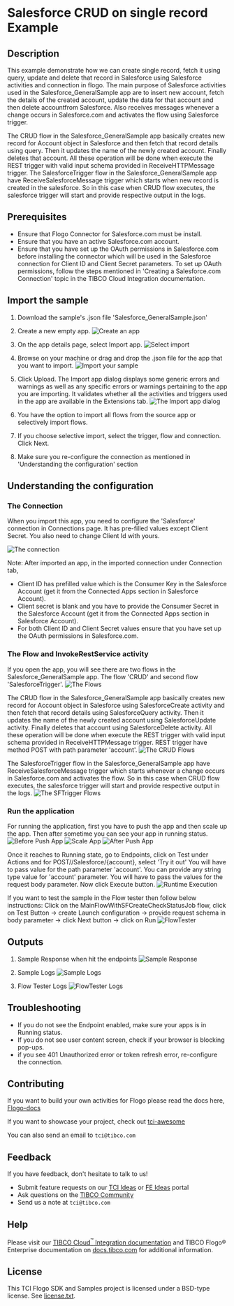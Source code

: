 # Salesforce CRUD on single record Example


## Description

This example demonstrate how we can create single record, fetch it using query, update and delete that record in Salesforce using Salesforce activities and connection in flogo.
The main purpose of Salesforce activities used in the Salesforce_GeneralSample app are to insert new account, fetch the details of the created account, update the data for that account and then delete accountfrom Salesforce. Also receives messages whenever a change occurs in Salesforce.com and activates the flow using Salesforce trigger.

The CRUD flow in the Salesforce_GeneralSample app basically creates new record for Account object in Salesforce and then fetch that record details using query. Then it updates the name of the newly created account. Finally deletes that account. All these operation will be done when execute the REST trigger with valid input schema provided in ReceiveHTTPMessage trigger.
The SalesforceTrigger flow in the Salesforce_GeneralSample app have ReceiveSalesforceMessage trigger which starts when new record is created in the salesforce. So in this case when CRUD flow executes, the salesforce trigger will start and provide respective output in the logs.

## Prerequisites

* Ensure that Flogo Connector for Salesforce.com must be install.
* Ensure that you have an active Salesforce.com account.
* Ensure that you have set up the OAuth permissions in Salesforce.com before installing the connector which will be used in the Salesforce connection for Client ID and Client Secret parameters. To set up OAuth permissions, follow the steps mentioned in 'Creating a Salesforce.com Connection' topic in the TIBCO Cloud Integration documentation.

## Import the sample

1. Download the sample's .json file 'Salesforce_GeneralSample.json'

2. Create a new empty app.
![Create an app](../../../import-screenshots/2.png)

3. On the app details page, select Import app.
![Select import](../../../import-screenshots/3.png)

4. Browse on your machine or drag and drop the .json file for the app that you want to import.
![Import your sample](../../../import-screenshots/Kafka/ImportApp.png)

5. Click Upload. The Import app dialog displays some generic errors and warnings as well as any specific errors or warnings pertaining to the app you are importing. It validates whether all the activities and triggers used in the app are available in the Extensions tab.
![The Import app dialog](../../../import-screenshots/Kafka/ImportWarn.png)

6. You have the option to import all flows from the source app or selectively import flows.

7. If you choose selective import, select the trigger, flow and connection. Click Next.

8. Make sure you re-configure the connection as mentioned in 'Understanding the configuration' section

## Understanding the configuration

### The Connection
When you import this app, you need to configure the 'Salesforce' connection in Connections page. It has pre-filled values except Client Secret. You also need to change Client Id with yours.

![The connection](../../../import-screenshots/Kafka/Connection.png)

Note: After imported an app, in the imported connection under Connection tab,
* Client ID has prefilled value which is the Consumer Key in the Salesforce Account (get it from the Connected Apps section in Salesforce Account).
* Client secret is blank and you have to provide the Consumer Secret in the Salesforce Account (get it from the Connected Apps section in Salesforce Account).
* For both Client ID and Client Secret values ensure that you have set up the OAuth permissions in Salesforce.com. 

### The Flow and InvokeRestService activity
If you open the app, you will see there are two flows in the Salesforce_GeneralSample app. The flow 'CRUD' and second flow 'SalesforceTrigger'.
![The Flows](../../../import-screenshots/Kafka/FlowList.png)

The CRUD flow in the Salesforce_GeneralSample app basically creates new record for Account object in Salesforce using SalesforceCreate activity and then fetch that record details using SalesforceQuery activity. Then it updates the name of the newly created account using SalesforceUpdate activity. Finally deletes that account using SalesforceDelete activity. All these operation will be done when execute the REST trigger with valid input schema provided in ReceiveHTTPMessage trigger. REST trigger have method POST with path parameter 'account'.
![The CRUD Flows](../../../import-screenshots/Kafka/Producer.png)

The SalesforceTrigger flow in the Salesforce_GeneralSample app have ReceiveSalesforceMessage trigger which starts whenever a change occurs in Salesforce.com and activates the flow. So in this case when CRUD flow executes, the salesforce trigger will start and provide respective output in the logs.
![The SFTrigger Flows](../../../import-screenshots/Kafka/Consumer.png)

### Run the application
For running the application, first you have to push the app and then scale up the app. Then after sometime you can see your app in running status.
![Before Push App](../../../import-screenshots/Kafka/AppNotDeployed.png)
![Scale App](../../../import-screenshots/Kafka/AppScale.png)
![After Push App](../../../import-screenshots/Kafka/AppRunning.png)

Once it reaches to Running state, go to Endpoints, click on Test under Actions and for POST//Salesforce/{account}, select 'Try it out'
You will have to pass value for the path parameter 'account'. You can provide any string type value for 'account' parameter.
You will have to pass the values for the request body parameter.
Now click Execute button.
![Runtime Execution](../../../import-screenshots/Kafka/EndPoint.png)

If you want to test the sample in the Flow tester then follow below instructions:
Click on the MainFlowWithSFCreateCheckStatusJob flow, click on Test Button -> create Launch configuration -> provide request schema in body parameter -> click Next button -> click on Run
![FlowTester](../../../import-screenshots/Kafka/LaunchConfig.png)

## Outputs

1. Sample Response when hit the endpoints
![Sample Response](../../../import-screenshots/Kafka/Response.png)

2. Sample Logs
![Sample Logs](../../../import-screenshots/Kafka/AppLogs.png)

3. Flow Tester Logs
![FlowTester Logs](../../../import-screenshots/Kafka/FlowTesterLogs.png)


## Troubleshooting

* If you do not see the Endpoint enabled, make sure your apps is in Running status.
* If you do not see user content screen, check if your browser is blocking pop-ups.
* if you see 401 Unauthorized error or token refresh error, re-configure the connection.

## Contributing
If you want to build your own activities for Flogo please read the docs here, [Flogo-docs](https://tibcosoftware.github.io/flogo/)

If you want to showcase your project, check out [tci-awesome](https://github.com/TIBCOSoftware/tci-awesome)

You can also send an email to `tci@tibco.com`

## Feedback
If you have feedback, don't hesitate to talk to us!

* Submit feature requests on our [TCI Ideas](https://ideas.tibco.com/?project=TCI) or [FE Ideas](https://ideas.tibco.com/?project=FE) portal
* Ask questions on the [TIBCO Community](https://community.tibco.com/answers/product/344006)
* Send us a note at `tci@tibco.com`

## Help
Please visit our [TIBCO Cloud<sup>&trade;</sup> Integration documentation](https://integration.cloud.tibco.com/docs/) and TIBCO Flogo® Enterprise documentation on [docs.tibco.com](https://docs.tibco.com/) for additional information.

## License
This TCI Flogo SDK and Samples project is licensed under a BSD-type license. See [license.txt](license.txt).
